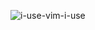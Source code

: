 ![i-use-vim-i-use](https://github.com/toji-ut/toji-ut/assets/107822013/6043eaad-33f9-4de1-a562-186bc5f9efbf)
